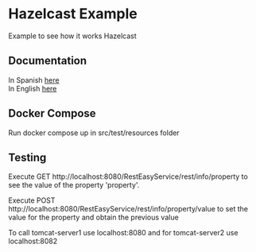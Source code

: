 # Hazelcast Example

Example to see how it works Hazelcast

## Documentation 

In Spanish [here](http://desarrollojavayyo.blogspot.com/)  
In English [here](https://medium.com/@danielblancocuadrado)

## Docker Compose

Run docker compose up in src/test/resources folder

## Testing

Execute GET http://localhost:8080/RestEasyService/rest/info/property to see the value of the property 'property'.

Execute POST http://localhost:8080/RestEasyService/rest/info/property/value to set the value for the property and obtain the previous value

To call tomcat-server1 use localhost:8080 and for tomcat-server2 use localhost:8082